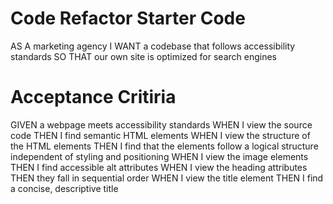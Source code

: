 # Code Refactor Starter Code
AS A marketing agency
I WANT a codebase that follows accessibility standards
SO THAT our own site is optimized for search engines

# Acceptance  Critiria
GIVEN a webpage meets accessibility standards
WHEN I view the source code
THEN I find semantic HTML elements
WHEN I view the structure of the HTML elements
THEN I find that the elements follow a logical structure independent of styling and positioning
WHEN I view the image elements
THEN I find accessible alt attributes
WHEN I view the heading attributes
THEN they fall in sequential order
WHEN I view the title element
THEN I find a concise, descriptive title
